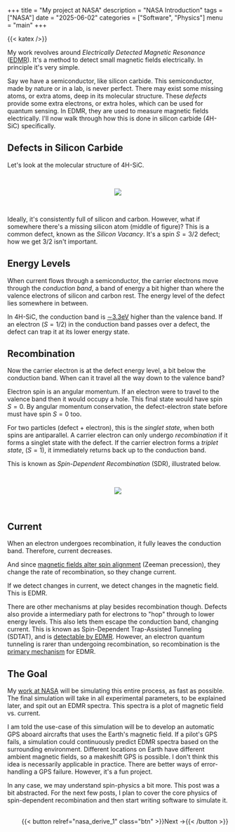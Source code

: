 +++ 
title = "My project at NASA" 
description = "NASA Introduction" 
tags = ["NASA"]
date = "2025-06-02" 
categories = ["Software", "Physics"] 
menu = "main"
+++

{{< katex />}}

My work revolves around *Electrically Detected Magnetic Resonance*
([EDMR](https://en.wikipedia.org/wiki/Electrically_detected_magnetic_resonance)). It's
a method to detect small magnetic fields electrically. In principle it's very
simple. 

Say we have a semiconductor, like silicon carbide. This semiconductor, made by
nature or in a lab, is never perfect. There may exist some missing atoms, or extra
atoms, deep in its molecular structure. These *defects* provide some extra
electrons, or extra holes, which can be used for quantum sensing. In EDMR, they
are used to measure magnetic fields electrically. I'll now walk through how this
is done in silicon carbide (4H-SiC) specifically.

## Defects in Silicon Carbide

Let's look at the molecular structure of 4H-SiC. 

<br>

<p align="center">
  <img src="/4h-sic.svg">
</p>


<br>

Ideally, it's consistently full of silicon and carbon. However, what if 
somewhere there's a missing silicon atom (middle of figure)? This is a common defect, known as the
*Silicon Vacancy*. It's a spin $S=3/2$ defect; how we get 3/2 isn't important.  

## Energy Levels

When current flows through a semiconductor, the carrier electrons move through the
*conduction band*, a band of energy a bit higher than where
the valence electrons of silicon and carbon rest. The energy level of the defect 
lies somewhere in between. 

In 4H-SiC, the conduction band is
[$\sim$3.3eV](https://arxiv.org/pdf/2410.06798) higher than the valence band.
If an electron ($S=1/2$) in the conduction band passes over a defect, the
defect can trap it at its lower energy state. 

## Recombination 
Now the carrier electron is at the defect energy level, a bit below the
conduction band. When can it travel all the way down to the valence band? 

Electron spin is an angular momentum. If an electron were to travel to the
valence band then it would occupy a hole. This final state would have spin $S=0$. 
By angular momentum conservation, the defect-electron state before must have spin
$S=0$ too. 

For two particles (defect + electron), this is the *singlet state*, when
both spins are antiparallel. A carrier electron can only undergo *recombination*
if it forms a singlet state with the defect. If the carrier electron forms a *triplet state*, 
($S = 1$), it immediately returns back up to the conduction band. 

This is known as *Spin-Dependent Recombination* (SDR), illustrated below. 


<br>

<p align="center">
  <img src="/sdr.svg">
</p>

<br>

## Current

When an electron undergoes recombination, it fully leaves the conduction
band. Therefore, current decreases.  

And since [magnetic fields alter spin
alignment](https://en.wikipedia.org/wiki/Zeeman_effect) (Zeeman precession), 
they change the rate of recombination, so they change current.


If we detect changes in current, we detect changes in the magnetic field. This is EDMR. 

There are other mechanisms at play besides recombination though. Defects also provide a
intermediary path for electrons to "hop" through to lower energy levels. This also lets
them escape the conduction band, changing current. 
This is known as Spin-Dependent Trap-Assisted Tunneling
(SDTAT), and is [detectable by
EDMR](https://doi.org/10.1063/1.5057354).
However, an electron quantum tunneling 
is rarer than undergoing recombination, so 
recombination is the [primary mechanism](https://www.nature.com/articles/s41598-024-64595-3) 
for EDMR. 

## The Goal 

My [work at NASA](/nasa_ppt.pdf) will be simulating this entire process, as fast as possible. 
The final simulation will take in all experimental parameters, to be explained later,
and spit out an EDMR spectra. This spectra is a plot of magnetic field vs.
current. 

I am told the use-case of this simulation will be to develop an automatic GPS aboard
aircrafts that uses the Earth's magnetic field. If a pilot's GPS fails, a
simulation could continuously predict EDMR spectra based on the surrounding 
environment. Different locations on Earth have different ambient magnetic
fields, so a makeshift GPS is possible. I don't think this idea is necessarily 
applicable in practice. There are better ways of error-handling a GPS failure. 
However, it's a fun project.

In any case, we may understand spin-physics a bit more. This post was
a bit abstracted. For the next few posts, I plan to cover the core physics
of spin-dependent recombination and then start writing software to simulate it.

<br> 

<div style="text-align: right; margin-bottom: 0; padding-bottom: 0;">
  {{< button relref="nasa_derive_1" class="btn" >}}Next →{{< /button >}}
</div>

